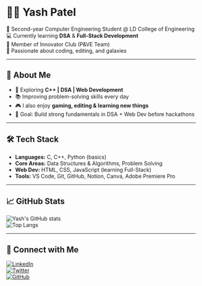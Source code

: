<!--
**Yashu444/Yashu444** is a ✨ _special_ ✨ repository because its `README.md` (this file) appears on your GitHub profile.

Here are some ideas to get you started:

- 🔭 I’m currently working on ...
- 🌱 I’m currently learning ...
- 👯 I’m looking to collaborate on ...
- 🤔 I’m looking for help with ...
- 💬 Ask me about ...
- 📫 How to reach me: ...
- 😄 Pronouns: ...
- ⚡ Fun fact: ...
-->
# 👨‍💻 Yash Patel  

🚀 Second-year Computer Engineering Student @ LD College of Engineering  
💻 Currently learning **DSA** & **Full-Stack Development**  
🎥 Member of Innovator Club (P&VE Team)  
🌌 Passionate about coding, editing, and galaxies  

---

## 🌟 About Me
- 🔭 Exploring **C++ | DSA | Web Development**  
- 📚 Improving problem-solving skills every day  
- 🎮 I also enjoy **gaming, editing & learning new things**  
- 🎯 Goal: Build strong fundamentals in DSA + Web Dev before hackathons  

---

## 🛠️ Tech Stack
- **Languages:** C, C++, Python (basics)  
- **Core Areas:** Data Structures & Algorithms, Problem Solving  
- **Web Dev:** HTML, CSS, JavaScript (learning Full-Stack)  
- **Tools:** VS Code, Git, GitHub, Notion, Canva, Adobe Premiere Pro  

---

## 📈 GitHub Stats
![Yash's GitHub stats](https://github-readme-stats.vercel.app/api?username=Yashu444&show_icons=true&theme=radical)  
![Top Langs](https://github-readme-stats.vercel.app/api/top-langs/?username=Yashu444&layout=compact&theme=radical)  

---

## 🔗 Connect with Me
[![LinkedIn](https://img.shields.io/badge/LinkedIn-blue?style=for-the-badge&logo=twitter)](https://linkedin.com/in/yashpatell7)  
[![Twitter](https://img.shields.io/badge/twitter-x?style=for-the-badge&logo=x&logoColor=white&color=%230f1419)](https://x.com/realYash_)  
[![GitHub](https://img.shields.io/badge/GitHub-000?style=for-the-badge&logo=github)](https://github.com/Yashu444)  
